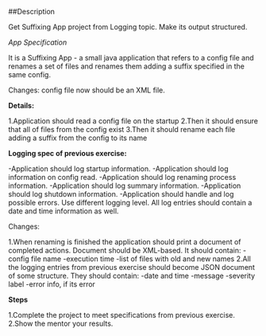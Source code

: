 ##Description

Get Suffixing App project from Logging topic. Make its output structured.

_App Specification_

It is a Suffixing App - a small java application that refers to a config file and renames a set of files and renames them adding a suffix specified in the same config.

Changes: config file now should be an XML file.

**Details:**

1.Application should read a config file on the startup
2.Then it should ensure that all of files from the config exist
3.Then it should rename each file adding a suffix from the config to its name


**Logging spec of previous exercise:**

-Application should log startup information.
-Application should log information on config read.
-Application should log renaming process information.
-Application should log summary information.
-Application should log shutdown information.
-Application should handle and log possible errors.
Use different logging level. All log entries should contain a date and time information as well.

Changes:

1.When renaming is finished the application should print a document of completed actions.
    Document should be XML-based. It should contain:
    -config file name
    -execution time
    -list of files with old and new names
2.All the logging entries from previous exercise should become JSON document of some structure. They should contain:
    -date and time
    -message
    -severity label
    -error info, if its error

**Steps**

1.Complete the project to meet specifications from previous exercise.
2.Show the mentor your results.